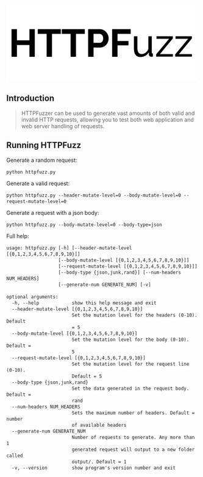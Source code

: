 ![Alt text](/images/httpfuzz.png)

## Introduction

> HTTPFuzzer can be used to generate vast amounts of both valid and invalid HTTP requests, allowing you to test both web application and web server handling of requests.

## Running HTTPFuzz

Generate a random request:
```
python httpfuzz.py
```

Generate a valid request:
```
python httpfuzz.py --header-mutate-level=0 --body-mutate-level=0 --request-mutate-level=0
```

Generate a request with a json body:
```
python httpfuzz.py --body-mutate-level=0 --body-type=json
```

Full help:
```
usage: httpfuzz.py [-h] [--header-mutate-level [{0,1,2,3,4,5,6,7,8,9,10}]]
                   [--body-mutate-level [{0,1,2,3,4,5,6,7,8,9,10}]]
                   [--request-mutate-level [{0,1,2,3,4,5,6,7,8,9,10}]]
                   [--body-type {json,junk,rand}] [--num-headers NUM_HEADERS]
                   [--generate-num GENERATE_NUM] [-v]

optional arguments:
  -h, --help            show this help message and exit
  --header-mutate-level [{0,1,2,3,4,5,6,7,8,9,10}]
                        Set the mutation level for the headers (0-10). Default
                        = 5
  --body-mutate-level [{0,1,2,3,4,5,6,7,8,9,10}]
                        Set the mutation level for the body (0-10). Default =
                        5
  --request-mutate-level [{0,1,2,3,4,5,6,7,8,9,10}]
                        Set the mutation level for the request line (0-10).
                        Default = 5
  --body-type {json,junk,rand}
                        Set the data generated in the request body. Default =
                        rand
  --num-headers NUM_HEADERS
                        Sets the maximum number of headers. Default = number
                        of available headers
  --generate-num GENERATE_NUM
                        Number of requests to generate. Any more than 1
                        generated request will output to a new folder called
                        output/. Default = 1
  -v, --version         show program's version number and exit
```
